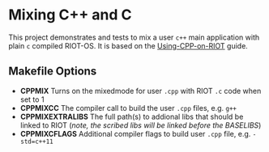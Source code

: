 Mixing C++ and C
================
This project demonstrates and tests to mix a user `c++` main application with plain `c` compiled RIOT-OS.
It is based on the [Using-CPP-on-RIOT](https://github.com/RIOT-OS/RIOT/wiki/Using-CPP-on-RIOT) guide.

Makefile Options
----------------
* __CPPMIX__ Turns on the mixedmode for user `.cpp` with RIOT `.c` code when set to 1
* __CPPMIXCC__ The compiler call to build the user `.cpp` files, e.g. `g++`
* __CPPMIXEXTRALIBS__ The full path(s) to addional libs that should be linked to RIOT (_note, the scribed libs will be linked before the BASELIBS_)
* __CPPMIXCFLAGS__ Additional compiler flags to build user `.cpp` file, e.g. `-std=c++11`

